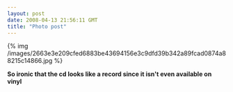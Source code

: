 ```yaml
---
layout: post
date: 2008-04-13 21:56:11 GMT
title: "Photo post"
---
```

{% img /images/2663e3e209cfed6883be43694156e3c9dfd39b342a89fcad0874a88215c14866.jpg %}

<b>So ironic that the cd looks like a record since it isn't even available on vinyl</b>